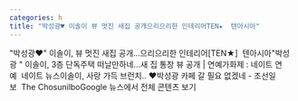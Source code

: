 ```yaml
---
categories: h
title: "박성광♥ 이솔이 뷰 멋진 새집 공개으리으리한 인테리어TEN★  텐아시아"
---
```

"박성광♥" 이솔이, 뷰 멋진 새집 공개...으리으리한 인테리어[TEN★]&nbsp;&nbsp;텐아시아"박성광 " 이솔이, 3층 단독주택 떠날만하네…새 집 통창 뷰 공개 | 연예가화제 : 네이트 연예&nbsp;&nbsp;네이트 뉴스이솔이, 사랑 가득 브런치.. ♥박성광 카페 갈 필요 없겠네 - 조선일보&nbsp;&nbsp;The ChosunilboGoogle 뉴스에서 전체 콘텐츠 보기